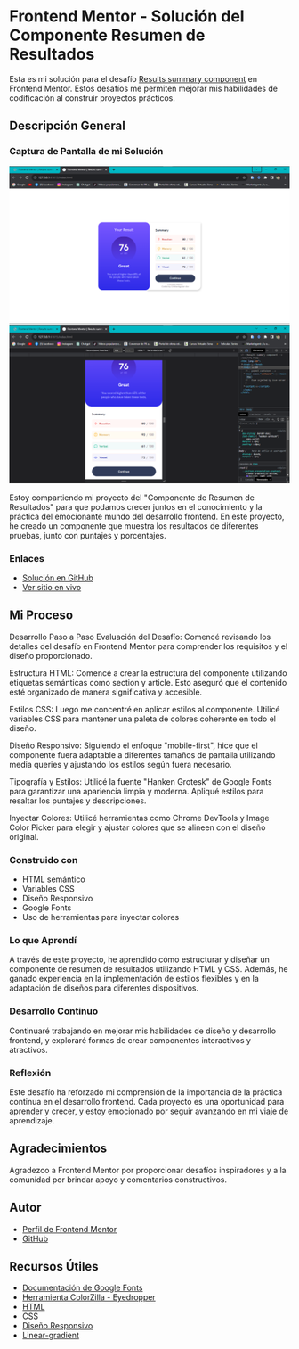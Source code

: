 # Frontend Mentor - Solución del Componente Resumen de Resultados

Esta es mi solución para el desafío [Results summary component](https://www.frontendmentor.io/challenges/results-summary-component-CE_K6s0maV/hub) en Frontend Mentor. Estos desafíos me permiten mejorar mis habilidades de codificación al construir proyectos prácticos.

## Descripción General
### Captura de Pantalla de mi Solución

![Captura de Pantalla](./design/Captura%20de%20pantalla%20desktop.png)
![Captura de Pantalla](./design/Captura%20de%20pantalla%20mobile.png)

Estoy compartiendo mi proyecto del "Componente de Resumen de Resultados" para que podamos crecer juntos en el conocimiento y la práctica del emocionante mundo del desarrollo frontend. En este proyecto, he creado un componente que muestra los resultados de diferentes pruebas, junto con puntajes y porcentajes.

### Enlaces

- [Solución en GitHub](https://github.com/CristianAguilar-dev/Resumen-de-Resultados-Proyecto-Frontend-Mentor)
- [Ver sitio en vivo](https://cristianaguilar-dev.github.io/Resumen-de-Resultados-Proyecto-Frontend-Mentor/)

## Mi Proceso

Desarrollo Paso a Paso
Evaluación del Desafío: Comencé revisando los detalles del desafío en Frontend Mentor para comprender los requisitos y el diseño proporcionado.

Estructura HTML: Comencé a crear la estructura del componente utilizando etiquetas semánticas como section y article. Esto aseguró que el contenido esté organizado de manera significativa y accesible.

Estilos CSS: Luego me concentré en aplicar estilos al componente. Utilicé variables CSS para mantener una paleta de colores coherente en todo el diseño.

Diseño Responsivo: Siguiendo el enfoque "mobile-first", hice que el componente fuera adaptable a diferentes tamaños de pantalla utilizando media queries y ajustando los estilos según fuera necesario.

Tipografía y Estilos: Utilicé la fuente "Hanken Grotesk" de Google Fonts para garantizar una apariencia limpia y moderna. Apliqué estilos para resaltar los puntajes y descripciones.

Inyectar Colores: Utilicé herramientas como Chrome DevTools y Image Color Picker para elegir y ajustar colores que se alineen con el diseño original.

### Construido con

- HTML semántico
- Variables CSS
- Diseño Responsivo
- Google Fonts
- Uso de herramientas para inyectar colores

### Lo que Aprendí

A través de este proyecto, he aprendido cómo estructurar y diseñar un componente de resumen de resultados utilizando HTML y CSS. Además, he ganado experiencia en la implementación de estilos flexibles y en la adaptación de diseños para diferentes dispositivos.

### Desarrollo Continuo

Continuaré trabajando en mejorar mis habilidades de diseño y desarrollo frontend, y exploraré formas de crear componentes interactivos y atractivos.

### Reflexión

Este desafío ha reforzado mi comprensión de la importancia de la práctica continua en el desarrollo frontend. Cada proyecto es una oportunidad para aprender y crecer, y estoy emocionado por seguir avanzando en mi viaje de aprendizaje.

## Agradecimientos

Agradezco a Frontend Mentor por proporcionar desafíos inspiradores y a la comunidad por brindar apoyo y comentarios constructivos.

## Autor

- [Perfil de Frontend Mentor](https://www.frontendmentor.io/profile/CristianAguilar-dev)
- [GitHub](https://github.com/CristianAguilar-dev)

## Recursos Útiles

- [Documentación de Google Fonts](https://developers.google.com/fonts/docs/getting_started)
- [Herramienta ColorZilla - Eyedropper](https://www.colorzilla.com/eyedropper/)
- [HTML](https://developer.mozilla.org/en-US/docs/Web/HTML)
- [CSS](https://developer.mozilla.org/en-US/docs/Web/CSS)
- [Diseño Responsivo](https://www.w3schools.com/html/html_responsive.asp)
- [Linear-gradient](https://developer.mozilla.org/en-US/docs/Web/CSS/gradient/linear-gradient)
